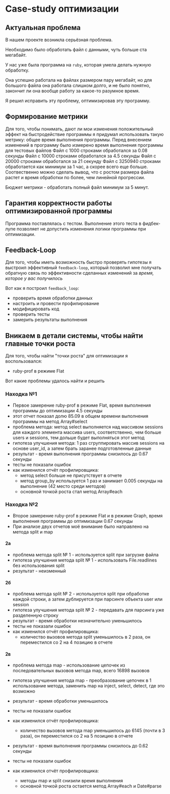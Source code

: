 # Case-study оптимизации

## Актуальная проблема
В нашем проекте возникла серьёзная проблема.

Необходимо было обработать файл с данными, чуть больше ста мегабайт.

У нас уже была программа на `ruby`, которая умела делать нужную обработку.

Она успешно работала на файлах размером пару мегабайт, но для большого файла она работала слишком долго, и не было понятно, закончит ли она вообще работу за какое-то разумное время.

Я решил исправить эту проблему, оптимизировав эту программу.

## Формирование метрики
Для того, чтобы понимать, дают ли мои изменения положительный эффект на быстродействие программы я придумал использовать такую метрику: общее время выполнения программы.
Перед внесением изменений в программу было измерено время выполнения программы для тестовых файлов
Файл с 1000 строками обработался за 0.08 секунды
Файл с 10000 строками обработался за 4.5 секунды
Файл с 20000 строками обработался за 21 секунду
Файл с 3250940 строками обработается как минимум за 1 час, а скорее всего еще больше.
Соотвественно можно сделать вывод, что с ростом размера файла растет и время обработки по более, чем линейной прогрессии.

Бюджет метрики - обработать полный файл минимум за 5 минут.

## Гарантия корректности работы оптимизированной программы
Программа поставлялась с тестом. Выполнение этого теста в фидбек-лупе позволяет не допустить изменения логики программы при оптимизации.

## Feedback-Loop
Для того, чтобы иметь возможность быстро проверять гипотезы я выстроил эффективный `feedback-loop`, который позволил мне получать обратную связь по эффективности сделанных изменений за *время, которое у вас получилось*

Вот как я построил `feedback_loop`:
- проверить время обработки данных
- настроить и провести профилирование
- модифицировать код
- проверить тесты
- замерить результаты выполнения

## Вникаем в детали системы, чтобы найти главные точки роста
Для того, чтобы найти "точки роста" для оптимизации я воспользовался:
- ruby-prof в режиме Flat

Вот какие проблемы удалось найти и решить

### Находка №1
- Первое замерение ruby-prof в режиме Flat, время выполнения программы до оптимизации 4.5 секунды
- этот отчет показал долю 85.09 в общем времени выполнения программы на метод Array#select
- проблема метода: метод select выполняется над массивом sessions для каждого элемента массива users, соответственно, чем больше users и sessions, тем дольше будет выполняться этот метод
- гипотеза улучшения метода: 1 раз сгруппировать массив sessions на основе user_id, а затем брать заранее подготовленные данные
- результат - время выполнения программы снизилось до 0.67 секунды
- тесты не показали ошибок
- как изменился отчёт профилировщика:
  - метод select больше не присутствует в отчете
  - метод group_by используется 1 раз и занимает 0.005 секунды на выполнение (42 место среди методов)
  - основной точкой роста стал метод Array#each

### Находка №2
- Второе замерение ruby-prof в режиме Flat и в режиме Graph, время выполнения программы до оптимизации 0.67 секунды
- При анализе двух отчетов моё внимание было направлено на метода split и map

#### 2а
- проблема метода split № 1 - используется split при загрузке файла
- гипотеза улучшения метода split № 1 - использовать File.readlines без использования split
- результат - неизменный

#### 2б
- проблема метода split № 2 - используется split при обработке каждой строки, а затем дублируется при парсинге объекта user или session
- гипотеза улучшения метода split № 2 - передавать для парсинга уже разделенную строку
- результат - время обработки незначительно уменьшилось
- тесты не показали ошибок
- как изменился отчёт профилировщика:
  - количество вызовов метода split уменьшилось в 2 раза, он переместился со 2 на 4 позицию в отчете

#### 2в
- проблема метода map - использование цепочек из последовательных вызовов метода map, всего 16898 вызовов
- гипотеза улучшения метода map - преобразование цепочек в 1 использование метода, заменить map на inject, select, detect, где это возможно
- результат - время обработки уменьшилось
- тесты не показали ошибок
- как изменился отчёт профилировщика:
  - количество вызовов метода map уменьшилось до 6145 (почти в 3 раза), он переместился со 2 на 5 позицию в отчете

- результат - время выполнения программы снизилось до 0.62 секунды
- тесты не показали ошибок
- как изменился отчёт профилировщика:
  - методы map и split снизили время выполнения
  - основной точкой роста остается метод Array#each и Date#parse
